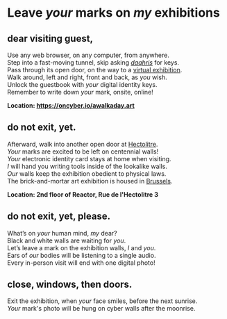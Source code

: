 # Leave *your* marks on *my* exhibitions

## dear visiting guest,

Use any web browser, on any computer, from anywhere.  
Step into a fast-moving tunnel, skip asking *[daqhris](https://daqhris.com)* for keys.  
Pass through its open door, on the way to a [virtual exhibition](https://oncyber.io/awalkaday.art).  
Walk around, left and right, front and back, as *you* wish.   
Unlock the guestbook with *your* digital identity keys.  
Remember to write down *your* mark, onsite, online!  

__Location: https://oncyber.io/awalkaday.art__  

## do not exit, yet.  

Afterward, walk into another open door at [Hectolitre](http://hectolitre.space).  
*Your* marks are excited to be left on centennial walls!  
*Your* electronic identity card stays at home when visiting.  
*I* will hand you writing tools inside of the lookalike walls.  
*Our* walls keep the exhibition obedient to physical laws.  
The brick-and-mortar art exhibition is housed in [Brussels](https://www.brussels.be/).  

__Location: 2nd floor of Reactor, Rue de l'Hectolitre 3__

## do not exit, yet, please.  

What’s on *your* human mind, *my* dear?  
Black and white walls are waiting for *you*.  
Let’s leave a mark on the exhibition walls, *I* and *you*.  
Ears of *our* bodies will be listening to a single audio.  
Every in-person visit will end with one digital photo!  

## close, windows, then doors.  

Exit the exhibition, when *your* face smiles, before the next sunrise.  
*Your* mark's photo will be hung on cyber walls after the moonrise.  
